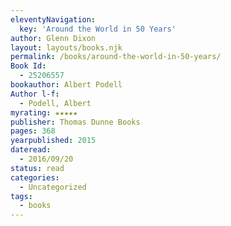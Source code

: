 ```yaml
---
eleventyNavigation:
  key: 'Around the World in 50 Years'
author: Glenn Dixon
layout: layouts/books.njk
permalink: /books/around-the-world-in-50-years/
Book Id:
  - 25206557
bookauthor: Albert Podell
Author l-f:
  - Podell, Albert
myrating: ★★★★★
publisher: Thomas Dunne Books
pages: 368
yearpublished: 2015
dateread:
  - 2016/09/20
status: read
categories:
  - Uncategorized
tags:
  - books
---
```

